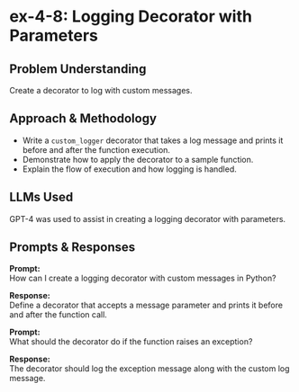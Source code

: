 # ex-4-8: Logging Decorator with Parameters

## Problem Understanding
Create a decorator to log with custom messages.

## Approach & Methodology
- Write a `custom_logger` decorator that takes a log message and prints it before and after the function execution.
- Demonstrate how to apply the decorator to a sample function.
- Explain the flow of execution and how logging is handled.

## LLMs Used
GPT-4 was used to assist in creating a logging decorator with parameters.

## Prompts & Responses
**Prompt:**  
How can I create a logging decorator with custom messages in Python?

**Response:**  
Define a decorator that accepts a message parameter and prints it before and after the function call.

**Prompt:**  
What should the decorator do if the function raises an exception?

**Response:**  
The decorator should log the exception message along with the custom log message.
